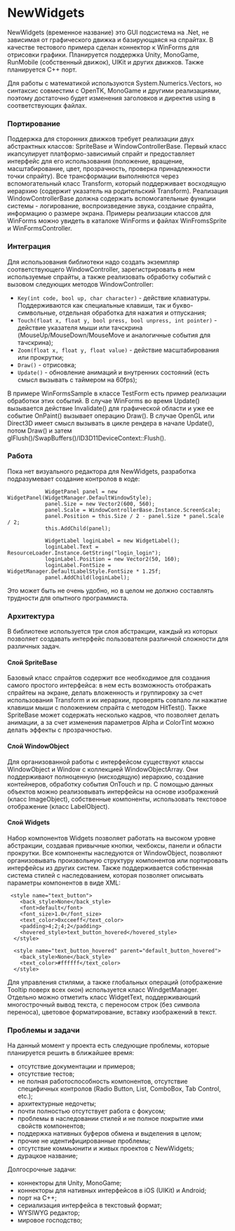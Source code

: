 # NewWidgets

NewWidgets (временное название) это GUI подсистема на .Net, не зависимая от графического движка и базирующаяся на спрайтах. В качестве тестового примера сделан коннектор к WinForms для отрисовки графики. Планируется поддержка Unity, MonoGame, RunMobile (собственный движок), UIKit и других движков. Также планируется C++ порт.

Для работы с математикой используются System.Numerics.Vectors, но синтаксис совместим с OpenTK, MonoGame и другими реализациями, поэтому достаточно будет изменения заголовков и директив using в соответствующих файлах.

### Портирование
Поддержка для сторонних движков требует реализации двух абстрактных классов: SpriteBase и WindowControllerBase. Первый класс икапсулирует платформо-зависимый спрайт и предоставляет интерфейс для его использования (положение, вращение, масштабирование, цвет, прозрачность, проверка принадлежности точки спрайту). Все трансформации выполняются через вспомогательный класс Transform, который поддерживает восходящую иерархию (содержит указатель на родительский Transform). Реализация WindowControllerBase должна содержать вспомогательные функции системы - логирование, воспроизведение звука, создание спрайта, информацию о размере экрана. Примеры реализации классов для WinForms можно увидеть в каталоке WinForms и файлах WinFromsSprite и WinFormsController.

### Интеграция
Для использования библиотеки надо создать экземпляр соответствующего WindowController, зарегистрировать в нем используемые спрайты, а также реализовать обработку событий с вызовом следующих методов WindowController:
- `Key(int code, bool up, char character)` - действие клавиатуры. Поддерживаются как специальные клавиши, так и букво-символьные, отдельная обработка для нажатия и отпускания;
- `Touch(float x, float y, bool press, bool unpress, int pointer)` - действие указателя мыши или тачскрина (MouseUp/MouseDown/MouseMove и аналогичные события для тачскрина);
- `Zoom(float x, float y, float value)` - действие масштабирования или прокрутки;
- `Draw()` - отрисовка;
- `Update()` - обновление анимаций и внутренних состояний (есть смысл вызывать с таймером на 60fps);

В примере WinFormsSample в классе TestForm есть пример реализации обработки этих событий. В случае WinForms во время Update() вызывается действие Invalidate() для графической области и уже ее событие OnPaint() вызывает операцию Draw(). В случае OpenGL или Direct3D имеет смысл вызывать в цикле рендера в начале Update(), потом Draw() и затем glFlush()/SwapBuffers()/ID3D11DeviceContext::Flush().

### Работа
Пока нет визуального редактора для NewWidgets, разработка подразумевает создание контролов в коде:
```            
            WidgetPanel panel = new WidgetPanel(WidgetManager.DefaultWindowStyle);
            panel.Size = new Vector2(600, 560);
            panel.Scale = WindowControllerBase.Instance.ScreenScale;
            panel.Position = this.Size / 2 - panel.Size * panel.Scale / 2;
            this.AddChild(panel);

            WidgetLabel loginLabel = new WidgetLabel();
            loginLabel.Text = ResourceLoader.Instance.GetString("login_login");
            loginLabel.Position = new Vector2(50, 160);
            loginLabel.FontSize = WidgetManager.DefaultLabelStyle.FontSize * 1.25f;
            panel.AddChild(loginLabel);

```
Это может быть не очень удобно, но в целом не должно составлять трудности для опытного программиста.

### Архитектура
В библиотеке используется три слоя абстракции, каждый из которых позволяет создавать интерфейс пользователя различной сложности для различных задач.

#### Слой SpriteBase
Базовый класс спрайтов содержит все необходимое для создания самого простого интерфейса: в нем есть возможность отображать спрайтеы на экране, делать вложенность и группировку за счет использования Transform и их иерархии, проверять совпало ли нажатие клавиши мыши с положением спрайта с методом HitTest(). Также SpriteBase может содержать несколько кадров, что позволяет делать анимации, а за счет изменения параметров Alpha и ColorTint можно делать эффекты с прозрачностью.

#### Слой WindowObject
Для организованной работы с интерфейсом существуют классы WindowObject и Window с коллекцией WindowObjectArray. Они поддерживают полноценную (нисходящую) иерархию, создание контейнеров, обработку события OnTouch и пр. С помощью данных объектов можно реализовывать интерфейсы на основе изображений (класс ImageObject), собственные компоненты, использовать текстовое отображение (класс LabelObject). 

#### Слой Widgets
Набор компонентов Widgets позволяет работать на высоком уровне абстракции, создавая привычные кнопки, чекбоксы, панели и области прокрутки. Все компоненты наследуются от WindowObject, позволяют организовывать произвольную структуру компонентов или портировать интерфейсы из других систем. Также поддерживается собственная система стилей с наследованием, которая позволяет описывать параметры компонентов в виде XML:
```
 <style name="text_button">
    <back_style>None</back_style>
    <font>default</font>
    <font_size>1.0</font_size>
    <text_color>0xcceeff</text_color>
    <padding>4;2;4;2</padding>
    <hovered_style>text_button_hovered</hovered_style>
  </style>

  <style name="text_button_hovered" parent="default_button_hovered">
    <back_style>None</back_style>
    <text_color>#ffffff</text_color>
  </style>
```
Для управления стилями, а также глобальных операций (отображение Tooltip поверх всех окон) используется класс WindgetManager.
Отдельно можно отметить класс WidgetText, поддерживающий многострочный вывод текста, с переносом строк (без символа переноса), цветовое форматирование, вставку изображений в текст.

### Проблемы и задачи

На данный момент у проекта есть следующие проблемы, которые планируется решить в ближайшее время:
* отсутствие документации и примеров;
* отсутствие тестов;
* не полная работоспособность компонентов, отсутствие специфичных контролов (Radio Button, List, ComboBox, Tab Control, etc.);
* архитектурные недочеты;
* почти полностью отсутствует работа с фокусом;
* проблемы в наследовании стилей и не полное покрытие ими свойств компонентов;
* поддержка нативных буферов обмена и выделения в целом;
* прочие не идентифицированные проблемы;
* отсутствие коммьюнити и живых проектов с NewWidgets;
* дурацкое название;

Долгосрочные задачи:
* коннекторы для Unity, MonoGame;
* коннекторы для нативных интерфейсов в iOS (UIKit) и Android;
* порт на C++;
* сериализация интерфейса в текстовый формат;
* WYSIWYG редактор;
* мировое господство;
